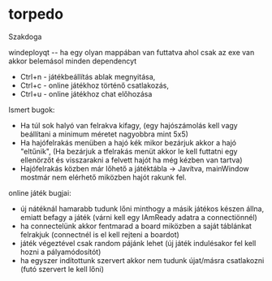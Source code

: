 # torpedo
Szakdoga

windeployqt	-- ha egy olyan mappában van futtatva ahol csak az exe van akkor belemásol minden dependencyt

- Ctrl+n - játékbeállítás ablak megnyitása,
- Ctrl+c - online játékhoz történő csatlakozás,
- Ctrl+u - online játékhoz chat előhozása

Ismert bugok: 
- Ha túl sok halyó van felrakva kifagy, (egy hajószámolás kell vagy beállítani a minimum méretet nagyobbra mint 5x5)
- Ha hajófelrakás menüben a hajó kék mikor bezárjuk akkor a hajó "eltűnik", (Ha bezárjuk a tfelrakás menüt akkor le kell futtatni egy ellenörzőt és visszarakni a felvett hajót ha még kézben van tartva)
- Hajófelrakás közben már lőhető a játéktábla -> Javítva, mainWindow mostmár nem elérhető miközben hajót rakunk fel.

online játék bugjai:
- új nátéknál hamarabb tudunk lőni minthogy a másik játékos készen állna, emiatt befagy a játék (várni kell egy IAmReady adatra a connectiönnél)
- ha connectelünk akkor fentmarad a board miközben a saját táblánkat felrakjuk (connectnél is el kell rejteni a boardot)
- játék végeztével csak random pájánk lehet (új játék indulésakor fel kell hozni a pályamódosítót)
- ha egyszer indítottunk szervert akkor nem tudunk újat/másra csatlakozni (futó szervert le kell lőni)